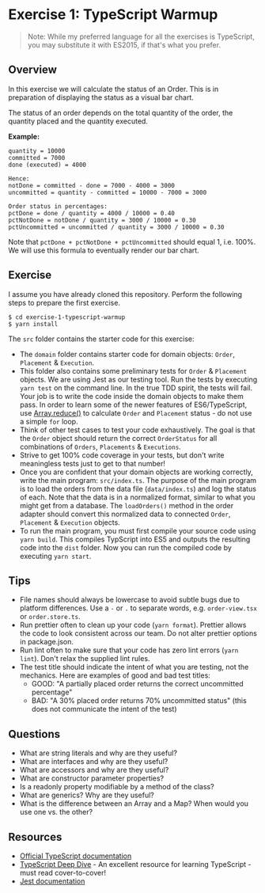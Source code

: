 Exercise 1: TypeScript Warmup
=============================
> Note: While my preferred language for all the exercises is TypeScript, you may substitute it with ES2015, if that's what you prefer.

Overview
--------
In this exercise we will calculate the status of an Order. This is in preparation of displaying the status as a visual bar chart.

The status of an order depends on the total quantity of the order, the quantity placed and the quantity executed.

**Example:**

```
quantity = 10000
committed = 7000
done (executed) = 4000

Hence:
notDone = committed - done = 7000 - 4000 = 3000
uncommitted = quantity - committed = 10000 - 7000 = 3000

Order status in percentages:
pctDone = done / quantity = 4000 / 10000 = 0.40
pctNotDone = notDone / quantity = 3000 / 10000 = 0.30
pctUncommitted = uncommitted / quantity = 3000 / 10000 = 0.30
```

Note that `pctDone + pctNotDone + pctUncommitted` should equal 1, i.e. 100%. We will use this formula to eventually render our bar chart.

Exercise
--------
I assume you have already cloned this repository. Perform the following steps to prepare the first exercise.

```
$ cd exercise-1-typescript-warmup
$ yarn install
```

The `src` folder contains the starter code for this exercise:

- The `domain` folder contains starter code for domain objects: `Order`, `Placement` & `Execution`. 
- This folder also contains some preliminary tests for `Order` & `Placement` objects. We are using Jest as our testing tool. Run the tests by executing `yarn test` on the command line. In the true TDD spirit, the tests will fail. Your job is to write the code inside the domain objects to make them pass. In order to learn some of the newer features of ES6/TypeScript, use [Array.reduce()](https://developer.mozilla.org/en-US/docs/Web/JavaScript/Reference/Global_Objects/Array/reduce) to calculate `Order` and `Placement` status - do not use a simple `for` loop. 
- Think of other test cases to test your code exhaustively. The goal is that the `Order` object should return the correct `OrderStatus` for all combinations of `Orders`, `Placements` & `Executions`.
- Strive to get 100% code coverage in your tests, but don't write meaningless tests just to get to that number!
- Once you are confident that your domain objects are working correctly, write the main program: `src/index.ts`. The purpose of the main program is to load the orders from the data file (`data/index.ts`) and log the status of each. Note that the data is in a normalized format, similar to what you might get from a database. The `loadOrders()` method in the order adapter should convert this normalized data to connected `Order`, `Placement` & `Execution` objects.
- To run the main program, you must first compile your source code using `yarn build`. This compiles TypScript into ES5 and outputs the resulting code into the `dist` folder. Now you can run the compiled code by executing `yarn start`.   

Tips
----
- File names should always be lowercase to avoid subtle bugs due to platform differences. Use a `-` or `.` to separate words, e.g. `order-view.tsx` or `order.store.ts`.
- Run prettier often to clean up your code (`yarn format`). Prettier allows the code to look consistent across our team. Do not alter prettier options in package.json.
- Run lint often to make sure that your code has zero lint errors (`yarn lint`). Don't relax the supplied lint rules.
- The test title should indicate the intent of what you are testing, not the mechanics. Here are examples of good and bad test titles:
  - GOOD: "A partially placed order returns the correct uncommitted percentage"
  - BAD: "A 30% placed order returns 70% uncommitted status" (this does not communicate the intent of the test)

Questions
---------
- What are string literals and why are they useful?
- What are interfaces and why are they useful?
- What are accessors and why are they useful?
- What are constructor parameter properties?
- Is a readonly property modifiable by a method of the class?
- What are generics? Why are they useful?
- What is the difference between an Array and a Map? When would you use one vs. the other?

Resources
---------
- [Official TypeScript documentation](https://www.typescriptlang.org/docs)
- [TypeScript Deep Dive](https://basarat.gitbooks.io/typescript/) - An excellent resource for learning TypeScript - must read cover-to-cover!
- [Jest documentation](https://facebook.github.io/jest/)

